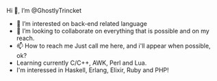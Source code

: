 Hi 👋, I’m @GhostlyTrincket
- 👀 I’m interested on back-end related language
- 💞️ I’m looking to collaborate on everything that is possible and on my reach.
- 📫 How to reach me Just call me here, and i'll appear when possible, ok?
- Learning currently C/C++, AWK, Perl and Lua.
- I'm interessed in Haskell, Erlang, Elixir, Ruby and PHP!

<!---
GhostlyTrincket/GhostlyTrincket is a ✨ special ✨ repository because its `README.md` (this file) appears on your GitHub profile.
You can click the Preview link to take a look at your changes.
--->
